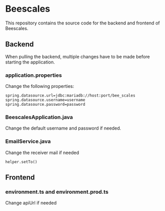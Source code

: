 # Beescales

This repository contains the source code for the backend and frontend of Beescales.


## Backend
When pulling the backend, multiple changes have to be made before starting the application.

### application.properties

Change the following properties:
```
spring.datasource.url=jdbc:mariadb://host:port/bee_scales
spring.datasource.username=username
spring.datasource.password=password
```

### BeescalesApplication.java

Change the default username and password if needed.

### EmailService.java

Change the receiver mail if needed

```
helper.setTo()
```

## Frontend

### environment.ts and environment.prod.ts

Change apiUrl if needed
